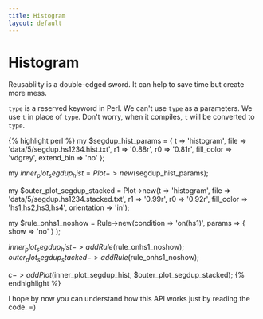 ```yaml
---
title: Histogram
layout: default
---
```


# Histogram

Reusablilty is a double-edged sword. It can help to save time but create more mess.

`type` is a reserved keyword in Perl. We can't use `type` as a parameters. We use `t` in place of `type`. Don't worry, when it compiles, `t` will be converted to `type`.

{% highlight perl %}
my $segdup_hist_params = { t => 'histogram', 
                file => 'data/5/segdup.hs1234.hist.txt', 
                r1 => '0.88r', r0 => '0.81r', 
                fill_color => 'vdgrey', 
                extend_bin => 'no' };

my $inner_plot_segdup_hist = Plot->new($segdup_hist_params);

my $outer_plot_segdup_stacked = Plot->new(t => 'histogram', file => 'data/5/segdup.hs1234.stacked.txt', r1 => '0.99r', r0 => '0.92r', fill_color => 'hs1,hs2,hs3,hs4', orientation => 'in');

my $rule_onhs1_noshow = Rule->new(condition => 'on(hs1)', params => { show => 'no' } );

$inner_plot_segdup_hist->addRule($rule_onhs1_noshow);
$outer_plot_segdup_stacked->addRule($rule_onhs1_noshow);

$c->addPlot($inner_plot_segdup_hist, $outer_plot_segdup_stacked);
{% endhighlight %}

I hope by now you can understand how this API works just by reading the code. =)
